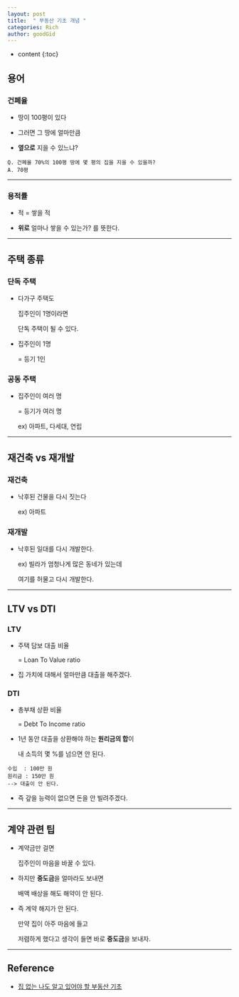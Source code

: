 ```yaml
---
layout: post
title:  " 부동산 기초 개념 "
categories: Rich
author: goodGid
---
```

* content
{:toc}

## 용어

### 건폐율

* 땅이 100평이 있다

* 그러면 그 땅에 얼마만큼

* **옆으로** 지을 수 있느냐?

```
Q. 건폐율 70%의 100평 땅에 몇 평의 집을 지을 수 있을까? 
A. 70평
```

---

### 용적률

* 적 = 쌓을 적

* **위로** 얼마나 쌓을 수 있는가? 를 뜻한다.

---



## 주택 종류

### 단독 주택

* 다가구 주택도 

  집주인이 1명이라면

  단독 주택이 될 수 있다.

* 집주인이 1명

  = 등기 1인


### 공동 주택

* 집주인이 여러 명

  = 등기가 여러 명

  ex) 아파트, 다세대, 연립



---


## 재건축 vs 재개발

### 재건축

* 낙후된 건물을 다시 짓는다

  ex) 아파트

### 재개발

* 낙후된 일대를 다시 개발한다.

  ex) 빌라가 엄청나게 많은 동네가 있는데

  여기를 허물고 다시 개발한다.

---

## LTV vs DTI

### LTV

* 주택 담보 대출 비율
 
  = Loan To Value ratio

* 집 가치에 대해서 얼마만큼 대출을 해주겠다.


### DTI

* 총부채 상환 비율

  = Debt To Income ratio  

* 1년 동안 대출을 상환해야 하는 **원리금의 합**이

  내 소득의 몇 %를 넘으면 안 된다.

```
수입  : 100만 원
원리금 : 150만 원
--> 대출이 안 된다.
```

* 즉 갚을 능력이 없으면 돈을 안 빌려주겠다.


---

## 계약 관련 팁

* 계약금만 걸면 

  집주인이 마음을 바꿀 수 있다.

* 하지만 **중도금**을 얼마라도 보내면 

  배액 배상을 해도 해약이 안 된다.

* 즉 계약 해지가 안 된다.

  만약 집이 아주 마음에 들고 

  저렴하게 했다고 생각이 들면 바로 **중도금**을 보내자.

---

## Reference

* [집 없는 나도 알고 있어야 할 부동산 기초](https://www.youtube.com/watch?v=x9tYdmBQiSQ)